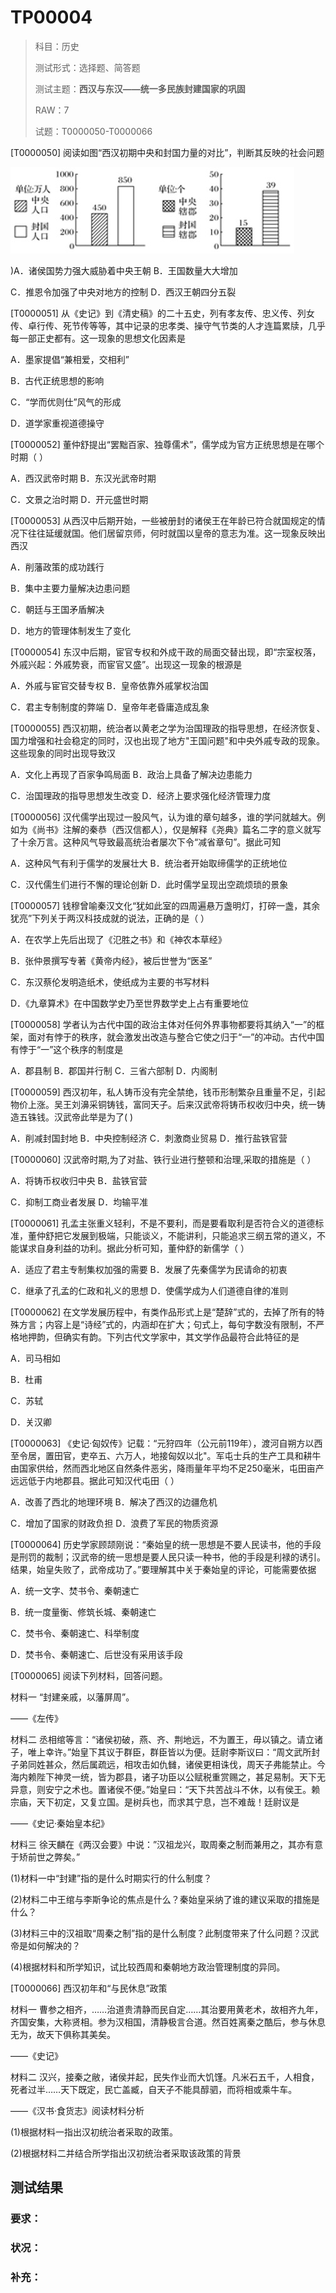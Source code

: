 # TP00004

>科目：历史
>
>测试形式：选择题、简答题
>
>测试主题：**西汉与东汉——统一多民族封建国家的巩固**
>
>RAW：7
>
>试题：T0000050-T0000066

[T0000050] 阅读如图“西汉初期中央和封国力量的对比”，判断其反映的社会问题

![T0000050-1](./img/T0000050-1.png)

)A．诸侯国势力强大威胁着中央王朝     B．王国数量大大增加

C．推恩令加强了中央对地方的控制     D．西汉王朝四分五裂









[T0000051] 从《史记》到《清史稿》的二十五史，列有孝友传、忠义传、列女传、卓行传、死节传等等，其中记录的忠孝类、操守气节类的人才连篇累牍，几乎每一部正史都有。这一现象的思想文化因素是

A．墨家提倡“兼相爱，交相利”

B．古代正统思想的影响

C．“学而优则仕”风气的形成

D．道学家重视道德操守









[T0000052] 董仲舒提出“罢黜百家、独尊儒术”，儒学成为官方正统思想是在哪个时期（  ）

A．西汉武帝时期                   B．东汉光武帝时期

C．文景之治时期                   D．开元盛世时期









[T0000053] 从西汉中后期开始，一些被册封的诸侯王在年龄已符合就国规定的情况下往往延缓就国。他们居留京师，何时就国以皇帝的意志为准。这一现象反映出西汉

A．削藩政策的成功践行

B．集中主要力量解决边患问题

C．朝廷与王国矛盾解决

D．地方的管理体制发生了变化









[T0000054] 东汉中后期，宦官专权和外成干政的局面交替出现，即“宗室权落，外戚兴起：外戚势衰，而宦官又盛”。出现这一现象的根源是

A．外戚与宦官交替专权              B．皇帝依靠外戚掌权治国

C．君主专制制度的弊端              D．皇帝年老昏庸造成乱象









[T0000055] 西汉初期，统治者以黄老之学为治国理政的指导思想，在经济恢复、国力增强和社会稳定的同时，汉也出现了地方"王国问题"和中央外戚专政的现象。这些现象的同时出现导致汉

A．文化上再现了百家争鸣局面        B．政治上具备了解决边患能力

C．治国理政的指导思想发生改变       D．经济上要求强化经济管理力度









[T0000056] 汉代儒学出现过一股风气，认为谁的章句越多，谁的学问就越大。例如为《尚书》注解的秦恭（西汉信都人），仅是解释《尧典》篇名二字的意义就写了十余万言。这种风气导致最高统治者屡次下令“减省章句”。据此可知

A．这种风气有利于儒学的发展壮大     B．统治者开始取缔儒学的正统地位

C．汉代儒生们进行不懈的理论创新     D．此时儒学呈现出空疏烦琐的景象









[T0000057] 钱穆曾喻秦汉文化“犹如此室的四周遍悬万盏明灯，打碎一盏，其余犹亮”下列关于两汉科技成就的说法，正确的是（  ）

A．在农学上先后出现了《氾胜之书》和《神农本草经》

B．张仲景撰写专著《黄帝内经》，被后世誉为“医圣”

C．东汉蔡伦发明造纸术，使纸成为主要的书写材料

D．《九章算术》在中国数学史乃至世界数学史上占有重要地位









[T0000058] 学者认为古代中国的政治主体对任何外界事物都要将其纳入“一”的框架，面对有悖于的秩序，就会激发出改造与整合它使之归于“一”的冲动。古代中国有悖于“一”这个秩序的制度是

A．郡县制       B．郡国并行制      C．三省六部制      D．内阁制









[T0000059] 西汉初年，私人铸币没有完全禁绝，钱币形制繁杂且重量不足，引起物价上涨。吴王刘濞采铜铸钱，富同天子。后来汉武帝将铸币权收归中央，统一铸造五铢钱。汉武帝此举是为了( )

A．削减封国封地 B．中央控制经济    C．刺激商业贸易    D．推行盐铁官营









[T0000060] 汉武帝时期,为了对盐、铁行业进行整顿和治理,采取的措施是（ ）

A．将铸币权收归中央               B．盐铁官营

C．抑制工商业者发展               D．均输平准









[T0000061] 孔孟主张重义轻利，不是不要利，而是要看取利是否符合义的道德标准，董仲舒把它发展到极端，只能谈义，不能讲利，只能追求三纲五常的道义，不能谋求自身利益的功利。据此分析可知，董仲舒的新儒学（  ）

A．适应了君主专制集权加强的需要    B．发展了先秦儒学为民请命的初衷

C．继承了孔孟的仁政和礼义的思想    D．使儒学成为人们道德自律的准则









[T0000062] 在文学发展历程中，有类作品形式上是“楚辞”式的，去掉了所有的特殊方言；内容上是“诗经”式的，内涵却在扩大；句式上，每句字数没有限制，不严格地押韵，但确实有韵。下列古代文学家中，其文学作品最符合此特征的是

A．司马相如

B．杜甫

C．苏轼

D．关汉卿









[T0000063] 《史记·匈奴传》记载：“元狩四年（公元前119年），渡河自朔方以西至令居，置田官，吏卒五、六万人，地接匈奴以北"。军屯士兵的生产工具和耕牛由国家供给，然而西北地区自然条件恶劣，降雨量年平均不足250毫米，屯田亩产远远低于内地郡县。据此可知汉代屯田（  ）

A．改善了西北的地理环境           B．解决了西汉的边疆危机

C．增加了国家的财政负担           D．浪费了军民的物质资源









[T0000064] 历史学家顾颉刚说：“秦始皇的统一思想是不要人民读书，他的手段是刑罚的裁制；汉武帝的统一思想是要人民只读一种书，他的手段是利禄的诱引。结果，始皇失败了，武帝成功了。”要理解其中关于秦始皇的评论，可能需要依据

A．统一文字、焚书令、秦朝速亡

B．统一度量衡、修筑长城、秦朝速亡

C．焚书令、秦朝速亡、科举制度

D．焚书令、秦朝速亡、后世没有采用该手段









[T0000065] 阅读下列材料，回答问题。

材料一 “封建亲戚，以藩屏周”。

——《左传》

材料二 丞相绾等言：“诸侯初破，燕、齐、荆地远，不为置王，毋以镇之。请立诸子，唯上幸许。”始皇下其议于群臣，群臣皆以为便。廷尉李斯议曰：“周文武所封子弟同姓甚众，然后属疏远，相攻击如仇雠，诸侯更相诛伐，周天子弗能禁止。今海内赖陛下神灵一统，皆为郡县，诸子功臣以公赋税重赏赐之，甚足易制。天下无异意，则安宁之术也。置诸侯不便。”始皇曰：“天下共苦战斗不休，以有侯王。赖宗庙，天下初定，又复立国。是树兵也，而求其宁息，岂不难哉！廷尉议是

——《史记·秦始皇本纪》

材料三 徐天麟在《两汉会要》中说：”汉祖龙兴，取周秦之制而兼用之，其亦有意于矫前世之弊矣。”

(1)材料一中“封建”指的是什么时期实行的什么制度？









(2)材料二中王绾与李斯争论的焦点是什么？秦始皇采纳了谁的建议采取的措施是什么？









(3)材料三中的汉祖取“周秦之制”指的是什么制度？此制度带来了什么问题？汉武帝是如何解决的？









(4)根据材料和所学知识，试比较西周和秦朝地方政治管理制度的异同。



























[T0000066] 西汉初年和“与民休息”政策

材料一 曹参之相齐，……治道贵清静而民自定……其治要用黄老术，故相齐九年，齐国安集，大称贤相。参为汉相国，清静极言合道。然百姓离秦之酷后，参与休息无为，故天下俱称其美矣。

——《史记》

材料二 汉兴，接秦之敝，诸侯并起，民失作业而大饥馑。凡米石五千，人相食，死者过半……天下既定，民亡盖臧，自天子不能具醇驷，而将相或乘牛车。

——《汉书·食货志》阅读材料分析

(1)根据材料一指出汉初统治者采取的政策。











(2)根据材料二并结合所学指出汉初统治者采取该政策的背景











## 测试结果

### 要求：

### 状况：

### 补充：



























